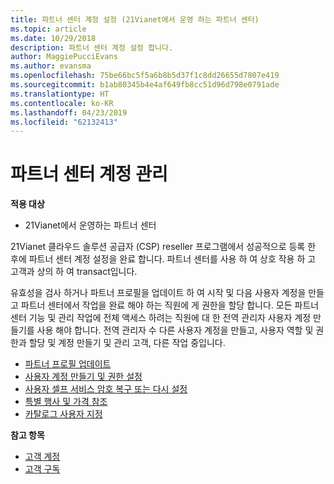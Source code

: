 ```yaml
---
title: 파트너 센터 계정 설정 (21Vianet에서 운영 하는 파트너 센터)
ms.topic: article
ms.date: 10/29/2018
description: 파트너 센터 계정 설정 합니다.
author: MaggiePucciEvans
ms.author: evansma
ms.openlocfilehash: 75be66bc5f5a6b8b5d37f1c8dd26655d7807e419
ms.sourcegitcommit: b1ab80345b4e4af649fb8cc51d96d798e0791ade
ms.translationtype: HT
ms.contentlocale: ko-KR
ms.lasthandoff: 04/23/2019
ms.locfileid: "62132413"
---
```

# <a name="manage-your-partner-center-account"></a>파트너 센터 계정 관리 


**적용 대상**

-   21Vianet에서 운영하는 파트너 센터


21Vianet 클라우드 솔루션 공급자 (CSP) reseller 프로그램에서 성공적으로 등록 한 후에 파트너 센터 계정 설정을 완료 합니다. 파트너 센터를 사용 하 여 상호 작용 하 고 고객과 상의 하 여 transact입니다. 

유효성을 검사 하거나 파트너 프로필을 업데이트 하 여 시작 및 다음 사용자 계정을 만들고 파트너 센터에서 작업을 완료 해야 하는 직원에 게 권한을 할당 합니다. 모든 파트너 센터 기능 및 관리 작업에 전체 액세스 하려는 직원에 대 한 전역 관리자 사용자 계정 만들기를 사용 해야 합니다. 전역 관리자 수 다른 사용자 계정을 만들고, 사용자 역할 및 권한과 할당 및 계정 만들기 및 관리 고객, 다른 작업 중입니다.    

-   [파트너 프로필 업데이트](update-your-partner-profile.md)
-   [사용자 계정 만들기 및 권한 설정](create-user-accounts-and-set-permissions.md)
-   [사용자 셀프 서비스 암호 복구 또는 다시 설정](reset-a-user-password.md)
-   [특별 행사 및 가격 참조](see-offers-and-pricing.md)
-   [카탈로그 사용자 지정](customize-the-catalog.md)

**참고 항목**

-   [고객 계정](customer-accounts.md)
-   [고객 구독](customer-subscriptions.md) 

 




